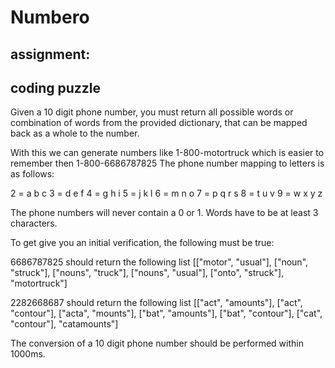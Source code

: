 # Numbero

## assignment:
## coding puzzle

  Given a 10 digit phone number, you must return all
  possible words or combination of words
  from the provided dictionary,
  that can be mapped back as a whole to the number.

  With this we can generate numbers
  like 1-800-motortruck which is easier to remember then 1-800-6686787825
  The phone number mapping to letters is as follows:

  2 = a b c
  3 = d e f
  4 = g h i
  5 = j k l
  6 = m n o
  7 = p q r s
  8 = t u v
  9 = w x y z

  The phone numbers will never contain a 0 or 1.
  Words have to be at least 3 characters.

  To get give you an initial verification, the following must be true:

  6686787825 should return the following list
  [["motor", "usual"],
  ["noun", "struck"],
  ["nouns", "truck"],
  ["nouns", "usual"],
  ["onto", "struck"],
  "motortruck"]

  2282668687 should return the following list
  [["act", "amounts"],
  ["act", "contour"],
  ["acta", "mounts"],
  ["bat", "amounts"],
  ["bat", "contour"],
  ["cat", "contour"],
  "catamounts"]

  The conversion of a 10 digit phone number should be performed within 1000ms.

